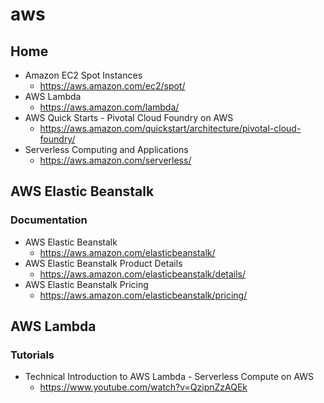 # aws
## Home
* Amazon EC2 Spot Instances
  * https://aws.amazon.com/ec2/spot/
* AWS Lambda
  * https://aws.amazon.com/lambda/
* AWS Quick Starts - Pivotal Cloud Foundry on AWS
  * https://aws.amazon.com/quickstart/architecture/pivotal-cloud-foundry/
* Serverless Computing and Applications
  * https://aws.amazon.com/serverless/

## AWS Elastic Beanstalk
### Documentation
* AWS Elastic Beanstalk
  * https://aws.amazon.com/elasticbeanstalk/
* AWS Elastic Beanstalk Product Details
  * https://aws.amazon.com/elasticbeanstalk/details/
* AWS Elastic Beanstalk Pricing
  * https://aws.amazon.com/elasticbeanstalk/pricing/

## AWS Lambda
### Tutorials
* Technical Introduction to AWS Lambda - Serverless Compute on AWS
  * https://www.youtube.com/watch?v=QzipnZzAQEk
